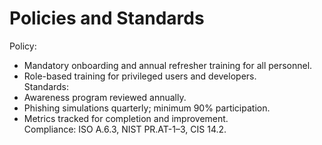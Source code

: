 # Policies and Standards
Policy:
- Mandatory onboarding and annual refresher training for all personnel.  
- Role-based training for privileged users and developers.  
Standards:
- Awareness program reviewed annually.  
- Phishing simulations quarterly; minimum 90% participation.  
- Metrics tracked for completion and improvement.  
Compliance: ISO A.6.3, NIST PR.AT-1–3, CIS 14.2.

